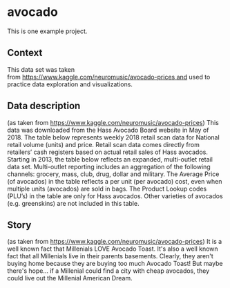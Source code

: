 # avocado
This is one example project.

## Context
This data set was taken from https://www.kaggle.com/neuromusic/avocado-prices and used to practice data exploration and visualizations.

## Data description
(as taken from https://www.kaggle.com/neuromusic/avocado-prices)
This data was downloaded from the Hass Avocado Board website in May of 2018.
The table below represents weekly 2018 retail scan data for National retail volume (units) and price. Retail scan data comes directly from retailers’ cash registers based on actual retail sales of Hass avocados. Starting in 2013, the table below reflects an expanded, multi-outlet retail data set. Multi-outlet reporting includes an aggregation of the following channels: grocery, mass, club, drug, dollar and military. The Average Price (of avocados) in the table reflects a per unit (per avocado) cost, even when multiple units (avocados) are sold in bags. The Product Lookup codes (PLU’s) in the table are only for Hass avocados. Other varieties of avocados (e.g. greenskins) are not included in this table.

## Story
(as taken from https://www.kaggle.com/neuromusic/avocado-prices)
It is a well known fact that Millenials LOVE Avocado Toast. It's also a well known fact that all Millenials live in their parents basements. Clearly, they aren't buying home because they are buying too much Avocado Toast! But maybe there's hope… if a Millenial could find a city with cheap avocados, they could live out the Millenial American Dream.
